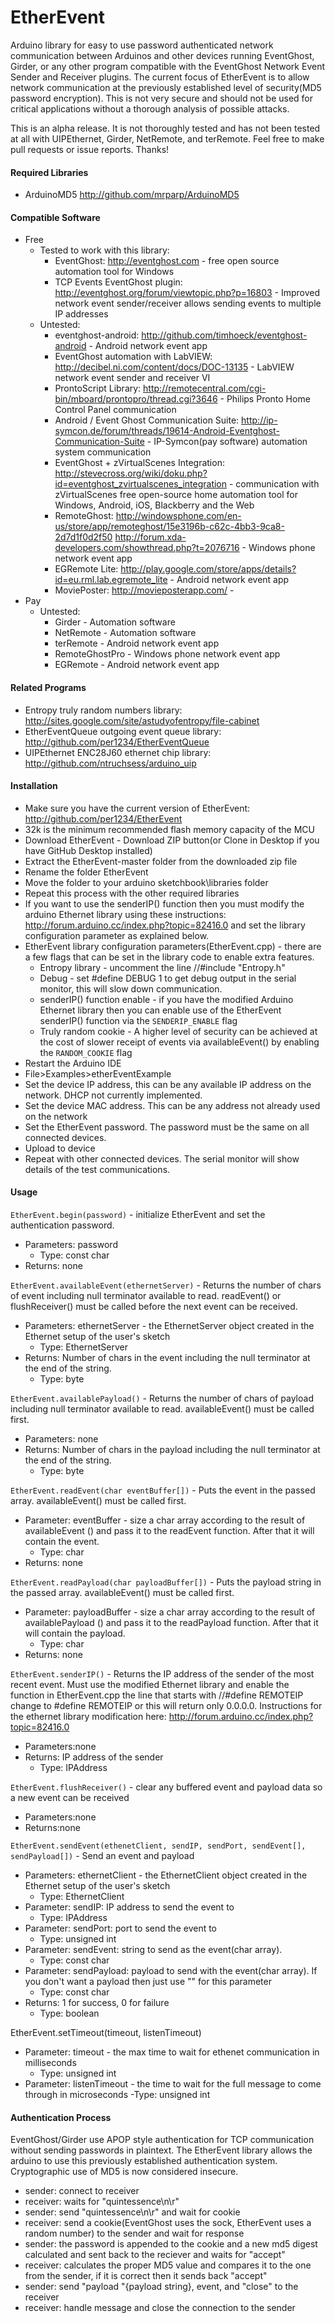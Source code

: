 EtherEvent
==========

Arduino library for easy to use password authenticated network communication between Arduinos and other devices running EventGhost, Girder, or any other program compatible with the EventGhost Network Event Sender and Receiver plugins.
The current focus of EtherEvent is to allow network communication at the previously established level of security(MD5 password encryption). This is not very secure and should not be used for critical applications without a thorough analysis of possible attacks.

This is an alpha release. It is not thoroughly tested and has not been tested at all with UIPEthernet, Girder, NetRemote, and terRemote. Feel free to make pull requests or issue reports. Thanks!

#### Required Libraries
- ArduinoMD5 http://github.com/mrparp/ArduinoMD5

#### Compatible Software
- Free
  - Tested to work with this library:
    - EventGhost: http://eventghost.com -  free open source automation tool for Windows
    - TCP Events EventGhost plugin: http://eventghost.org/forum/viewtopic.php?p=16803 - Improved network event sender/receiver allows sending events to multiple IP addresses
  - Untested:
    - eventghost-android: http://github.com/timhoeck/eventghost-android - Android network event app
    - EventGhost automation with LabVIEW: http://decibel.ni.com/content/docs/DOC-13135 - LabVIEW network event sender and receiver VI
    - ProntoScript Library: http://remotecentral.com/cgi-bin/mboard/prontopro/thread.cgi?3646 - Philips Pronto Home Control Panel communication
    - Android / Event Ghost Communication Suite: http://ip-symcon.de/forum/threads/19614-Android-Eventghost-Communication-Suite - IP-Symcon(pay software) automation system communication
    - EventGhost + zVirtualScenes Integration: http://stevecross.org/wiki/doku.php?id=eventghost_zvirtualscenes_integration - communication with zVirtualScenes free open-source home automation tool for Windows, Android, iOS, Blackberry and the Web
    - RemoteGhost: http://windowsphone.com/en-us/store/app/remoteghost/15e3196b-c62c-4bb3-9ca8-2d7d1f0d2f50 http://forum.xda-developers.com/showthread.php?t=2076716 - Windows phone network event app
    - EGRemote Lite: http://play.google.com/store/apps/details?id=eu.rml.lab.egremote_lite - Android network event app
    - MoviePoster: http://movieposterapp.com/ - 
- Pay
  - Untested:
    - Girder - Automation software
    - NetRemote - Automation software
    - terRemote - Android network event app
    - RemoteGhostPro - Windows phone network event app
    - EGRemote  - Android network event app

#### Related Programs
- Entropy truly random numbers library: http://sites.google.com/site/astudyofentropy/file-cabinet
- EtherEventQueue outgoing event queue library: http://github.com/per1234/EtherEventQueue
- UIPEthernet ENC28J60 ethernet chip library: http://github.com/ntruchsess/arduino_uip

#### Installation
- Make sure you have the current version of EtherEvent: http://github.com/per1234/EtherEvent
- 32k is the minimum recommended flash memory capacity of the MCU
- Download EtherEvent - Download ZIP button(or Clone in Desktop if you have GitHub Desktop installed)
- Extract the EtherEvent-master folder from the downloaded zip file
- Rename the folder EtherEvent
- Move the folder to your arduino sketchbook\libraries folder
- Repeat this process with the other required libraries
- If you want to use the senderIP() function then you must modify the arduino Ethernet library using these instructions: http://forum.arduino.cc/index.php?topic=82416.0 and set the library configuration parameter as explained below.
- EtherEvent library configuration parameters(EtherEvent.cpp) - there are a few flags that can be set in the library code to enable extra features.
  - Entropy library - uncomment the line  //#include "Entropy.h"
  - Debug - set #define DEBUG 1 to get debug output in the serial monitor, this will slow down communication.
  - senderIP() function enable - if you have the modified Arduino Ethernet library then you can enable use of the EtherEvent senderIP() function via the `SENDERIP_ENABLE` flag
  - Truly random cookie - A higher level of security can be achieved at the cost of slower receipt of events via availableEvent() by enabling the `RANDOM_COOKIE` flag  
- Restart the Arduino IDE
- File>Examples>etherEventExample
- Set the device IP address, this can be any available IP address on the network. DHCP not currently implemented.
- Set the device MAC address. This can be any address not already used on the network
- Set the EtherEvent password. The password must be the same on all connected devices.
- Upload to device
- Repeat with other connected devices. The serial monitor will show details of the test communications.

#### Usage
`EtherEvent.begin(password)` - initialize EtherEvent and set the authentication password.
- Parameters: password
  - Type: const char
- Returns: none

`EtherEvent.availableEvent(ethernetServer)` - Returns the number of chars of event including null terminator available to read. readEvent() or flushReceiver() must be called before the next event can be received.
- Parameters: ethernetServer - the EthernetServer object created in the Ethernet setup of the user's sketch
  - Type: EthernetServer
- Returns: Number of chars in the event including the null terminator at the end of the string.
  - Type: byte

`EtherEvent.availablePayload()` - Returns the number of chars of payload including null terminator available to read. availableEvent() must be called first.
- Parameters: none
- Returns: Number of chars in the payload including the null terminator at the end of the string.
  - Type: byte

`EtherEvent.readEvent(char eventBuffer[])` - Puts the event in the passed array. availableEvent() must be called first.
- Parameter: eventBuffer - size a char array according to the result of availableEvent () and pass it to the readEvent  function. After that it will contain the event.
  - Type: char
- Returns: none

`EtherEvent.readPayload(char payloadBuffer[])` - Puts the payload string in the passed array. availableEvent() must be called first.
- Parameter: payloadBuffer - size a char array according to the result of availablePayload () and pass it to the readPayload  function. After that it will contain the payload.
  - Type: char
- Returns: none   

`EtherEvent.senderIP()` - Returns the IP address of the sender of the most recent event. Must use the modified Ethernet library and enable the function in EtherEvent.cpp the line that starts with  //#define REMOTEIP change to #define REMOTEIP or this will return only 0.0.0.0. Instructions for the ethernet library modification here: http://forum.arduino.cc/index.php?topic=82416.0
- Parameters:none
- Returns: IP address of the sender
  - Type: IPAddress
  
`EtherEvent.flushReceiver()` - clear any buffered event and payload data so a new event can be received
- Parameters:none
- Returns:none

`EtherEvent.sendEvent(ethenetClient, sendIP, sendPort, sendEvent[], sendPayload[])` - Send an event and payload
- Parameters: ethernetClient - the EthernetClient object created in the Ethernet setup of the user's sketch
  - Type: EthernetClient
- Parameter: sendIP: IP address to send the event to
  - Type: IPAddress
- Parameter: sendPort: port to send the event to
  - Type: unsigned int
- Parameter: sendEvent: string to send as the event(char array).
  - Type: const char
- Parameter: sendPayload: payload to send with the event(char array). If you don't want a payload then just use "" for this parameter
  - Type: const char
- Returns: 1 for success, 0 for failure
  - Type: boolean

EtherEvent.setTimeout(timeout, listenTimeout)
- Parameter: timeout - the max time to wait for ethenet communication in milliseconds
  - Type: unsigned int
- Parameter: listenTimeout - the time to wait for the full message to come through in microseconds
  -Type: unsigned int


#### Authentication Process
EventGhost/Girder use APOP style authentication for TCP communication without sending passwords in plaintext. The EtherEvent library allows the arduino to use this previously established authentication system. Cryptographic use of MD5 is now considered insecure.
- sender: connect to receiver
- receiver: waits for "quintessence\n\r"
- sender: send "quintessence\n\r" and wait for cookie
- receiver: send a cookie(EventGhost uses the sock, EtherEvent uses a random number) to the sender and wait for response
- sender: the password is appended to the cookie and a new md5 digest calculated and sent back to the reciever and waits for "accept"
- receiver: calculates the proper MD5 value and compares it to the one from the sender, if it is correct then it sends back "accept"
- sender: send "payload "{payload string}, event, and "close" to the receiver
- receiver: handle message and close the connection to the sender
